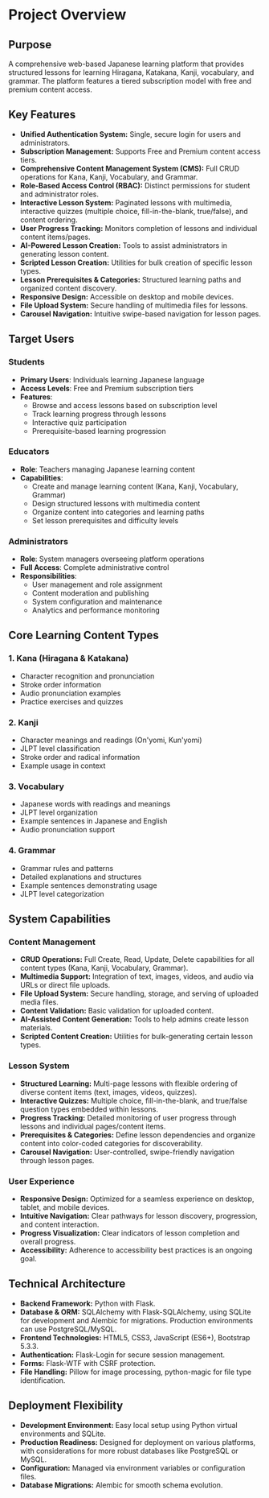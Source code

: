 # Project Overview

## Purpose
A comprehensive web-based Japanese learning platform that provides structured lessons for learning Hiragana, Katakana, Kanji, vocabulary, and grammar. The platform features a tiered subscription model with free and premium content access.

## Key Features
- **Unified Authentication System:** Single, secure login for users and administrators.
- **Subscription Management:** Supports Free and Premium content access tiers.
- **Comprehensive Content Management System (CMS):** Full CRUD operations for Kana, Kanji, Vocabulary, and Grammar.
- **Role-Based Access Control (RBAC):** Distinct permissions for student and administrator roles.
- **Interactive Lesson System:** Paginated lessons with multimedia, interactive quizzes (multiple choice, fill-in-the-blank, true/false), and content ordering.
- **User Progress Tracking:** Monitors completion of lessons and individual content items/pages.
- **AI-Powered Lesson Creation:** Tools to assist administrators in generating lesson content.
- **Scripted Lesson Creation:** Utilities for bulk creation of specific lesson types.
- **Lesson Prerequisites & Categories:** Structured learning paths and organized content discovery.
- **Responsive Design:** Accessible on desktop and mobile devices.
- **File Upload System:** Secure handling of multimedia files for lessons.
- **Carousel Navigation:** Intuitive swipe-based navigation for lesson pages.

## Target Users

### Students
- **Primary Users**: Individuals learning Japanese language
- **Access Levels**: Free and Premium subscription tiers
- **Features**: 
  - Browse and access lessons based on subscription level
  - Track learning progress through lessons
  - Interactive quiz participation
  - Prerequisite-based learning progression

### Educators
- **Role**: Teachers managing Japanese learning content
- **Capabilities**:
  - Create and manage learning content (Kana, Kanji, Vocabulary, Grammar)
  - Design structured lessons with multimedia content
  - Organize content into categories and learning paths
  - Set lesson prerequisites and difficulty levels

### Administrators
- **Role**: System managers overseeing platform operations
- **Full Access**: Complete administrative control
- **Responsibilities**:
  - User management and role assignment
  - Content moderation and publishing
  - System configuration and maintenance
  - Analytics and performance monitoring

## Core Learning Content Types

### 1. Kana (Hiragana & Katakana)
- Character recognition and pronunciation
- Stroke order information
- Audio pronunciation examples
- Practice exercises and quizzes

### 2. Kanji
- Character meanings and readings (On'yomi, Kun'yomi)
- JLPT level classification
- Stroke order and radical information
- Example usage in context

### 3. Vocabulary
- Japanese words with readings and meanings
- JLPT level organization
- Example sentences in Japanese and English
- Audio pronunciation support

### 4. Grammar
- Grammar rules and patterns
- Detailed explanations and structures
- Example sentences demonstrating usage
- JLPT level categorization

## System Capabilities

### Content Management
- **CRUD Operations:** Full Create, Read, Update, Delete capabilities for all content types (Kana, Kanji, Vocabulary, Grammar).
- **Multimedia Support:** Integration of text, images, videos, and audio via URLs or direct file uploads.
- **File Upload System:** Secure handling, storage, and serving of uploaded media files.
- **Content Validation:** Basic validation for uploaded content.
- **AI-Assisted Content Generation:** Tools to help admins create lesson materials.
- **Scripted Content Creation:** Utilities for bulk-generating certain lesson types.

### Lesson System
- **Structured Learning:** Multi-page lessons with flexible ordering of diverse content items (text, images, videos, quizzes).
- **Interactive Quizzes:** Multiple choice, fill-in-the-blank, and true/false question types embedded within lessons.
- **Progress Tracking:** Detailed monitoring of user progress through lessons and individual pages/content items.
- **Prerequisites & Categories:** Define lesson dependencies and organize content into color-coded categories for discoverability.
- **Carousel Navigation:** User-controlled, swipe-friendly navigation through lesson pages.

### User Experience
- **Responsive Design:** Optimized for a seamless experience on desktop, tablet, and mobile devices.
- **Intuitive Navigation:** Clear pathways for lesson discovery, progression, and content interaction.
- **Progress Visualization:** Clear indicators of lesson completion and overall progress.
- **Accessibility:** Adherence to accessibility best practices is an ongoing goal.

## Technical Architecture
- **Backend Framework:** Python with Flask.
- **Database & ORM:** SQLAlchemy with Flask-SQLAlchemy, using SQLite for development and Alembic for migrations. Production environments can use PostgreSQL/MySQL.
- **Frontend Technologies:** HTML5, CSS3, JavaScript (ES6+), Bootstrap 5.3.3.
- **Authentication:** Flask-Login for secure session management.
- **Forms:** Flask-WTF with CSRF protection.
- **File Handling:** Pillow for image processing, python-magic for file type identification.

## Deployment Flexibility
- **Development Environment:** Easy local setup using Python virtual environments and SQLite.
- **Production Readiness:** Designed for deployment on various platforms, with considerations for more robust databases like PostgreSQL or MySQL.
- **Configuration:** Managed via environment variables or configuration files.
- **Database Migrations:** Alembic for smooth schema evolution.
